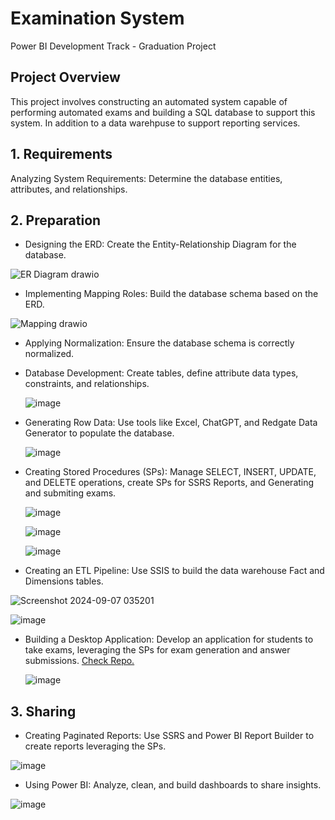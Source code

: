 # Examination System
Power BI Development Track - Graduation Project

## Project Overview
This project involves constructing an automated system capable of performing automated exams and building a SQL database to support this system. In addition to a data warehpuse to support reporting services.

## 1. Requirements
Analyzing System Requirements: Determine the database entities, attributes, and relationships.

## 2. Preparation
- Designing the ERD: Create the Entity-Relationship Diagram for the database.
  
![ER Diagram drawio](https://github.com/user-attachments/assets/a1a641dc-0298-43ca-b995-35fdeed0cfd4)

  
- Implementing Mapping Roles: Build the database schema based on the ERD.

![Mapping drawio](https://github.com/user-attachments/assets/590ca7fe-d0c9-425b-8fa9-398f8de1c3fa)

- Applying Normalization: Ensure the database schema is correctly normalized.
- Database Development: Create tables, define attribute data types, constraints, and relationships.

  ![image](https://github.com/user-attachments/assets/47f4682f-bc6e-4ef0-8c76-0a6dc05e94c4)

- Generating Row Data: Use tools like Excel, ChatGPT, and Redgate Data Generator to populate the database.

  ![image](https://github.com/user-attachments/assets/b7379d83-967a-4c50-a683-c8be2a8ac133)

- Creating Stored Procedures (SPs): Manage SELECT, INSERT, UPDATE, and DELETE operations, create SPs for SSRS Reports, and Generating and submiting exams.

  ![image](https://github.com/user-attachments/assets/19703c65-6deb-4b55-b8e5-3fa3e7559170)

  ![image](https://github.com/user-attachments/assets/f0f9f191-1c26-41d7-8836-14abef511508)

  ![image](https://github.com/user-attachments/assets/eeaff045-81d6-49fb-ad61-2dd47cee0726)


- Creating an ETL Pipeline: Use SSIS to build the data warehouse Fact and Dimensions tables.

![Screenshot 2024-09-07 035201](https://github.com/user-attachments/assets/07636fa8-f586-42a8-a046-d9266ff6b42e)

![image](https://github.com/user-attachments/assets/7f5796f5-7527-4b66-85ee-b1028c8a1771)

- Building a Desktop Application: Develop an application for students to take exams, leveraging the SPs for exam generation and answer submissions. [Check Repo.](https://github.com/AbdEl-RhmanMohamad/Exam-App)

  ![image](https://github.com/user-attachments/assets/9d3db0a8-670d-47cc-a5a0-77ace14614f6)

## 3. Sharing
- Creating Paginated Reports: Use SSRS and Power BI Report Builder to create reports leveraging the SPs.
  
![image](https://github.com/user-attachments/assets/8ab5f78c-f770-4c09-885b-baf88d46e2e9)

- Using Power BI: Analyze, clean, and build dashboards to share insights.

 ![image](https://github.com/user-attachments/assets/889c667b-72a1-4f28-af19-eb5639fec174)
 
